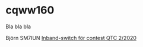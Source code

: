 # cqww160

Bla bla bla


Björn SM7IUN [Inband-switch för contest QTC 2/2020](https://github.com/awandahl/cqww160/blob/main/QTC-2020-02.pdf)     
